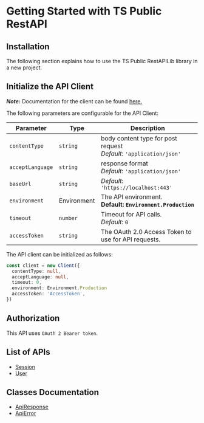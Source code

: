 
# Getting Started with TS Public RestAPI

## Installation

The following section explains how to use the TS Public RestAPILib library in a new project.

## Initialize the API Client

**_Note:_** Documentation for the client can be found [here.](/doc/client.md)

The following parameters are configurable for the API Client:

| Parameter | Type | Description |
|  --- | --- | --- |
| `contentType` | `string` | body content type for post request<br>*Default*: `'application/json'` |
| `acceptLanguage` | `string` | response format<br>*Default*: `'application/json'` |
| `baseUrl` | `string` | *Default*: `'https://localhost:443'` |
| `environment` | Environment | The API environment. <br> **Default: `Environment.Production`** |
| `timeout` | `number` | Timeout for API calls.<br>*Default*: `0` |
| `accessToken` | `string` | The OAuth 2.0 Access Token to use for API requests. |

The API client can be initialized as follows:

```ts
const client = new Client({
  contentType: null,
  acceptLanguage: null,
  timeout: 0,
  environment: Environment.Production
  accessToken: 'AccessToken',
})
```

## Authorization

This API uses `OAuth 2 Bearer token`.

## List of APIs

* [Session](/doc/controllers/session.md)
* [User](/doc/controllers/user.md)

## Classes Documentation

* [ApiResponse](/doc/api-response.md)
* [ApiError](/doc/api-error.md)

